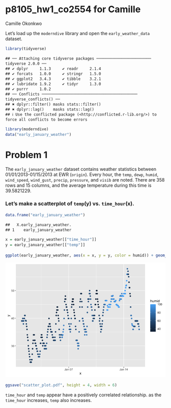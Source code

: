p8105_hw1_co2554 for Camille
================
Camille Okonkwo

Let’s load up the `moderndive` library and open the `early_weather_data`
dataset.

``` r
library(tidyverse)
```

    ## ── Attaching core tidyverse packages ──────────────────────── tidyverse 2.0.0 ──
    ## ✔ dplyr     1.1.3     ✔ readr     2.1.4
    ## ✔ forcats   1.0.0     ✔ stringr   1.5.0
    ## ✔ ggplot2   3.4.3     ✔ tibble    3.2.1
    ## ✔ lubridate 1.9.2     ✔ tidyr     1.3.0
    ## ✔ purrr     1.0.2     
    ## ── Conflicts ────────────────────────────────────────── tidyverse_conflicts() ──
    ## ✖ dplyr::filter() masks stats::filter()
    ## ✖ dplyr::lag()    masks stats::lag()
    ## ℹ Use the conflicted package (<http://conflicted.r-lib.org/>) to force all conflicts to become errors

``` r
library(moderndive)
data("early_january_weather")
```

# Problem 1

The `early_january_weather` dataset contains weather statistics between
01/01/2013-01/15/2013 at EWR (`origin`). Every hour, the `temp`, `dewp`,
`humid`, `wind_speed`, `wind_gust`, `precip`, `pressure`, and `visib`
are noted. There are 358 rows and 15 columns, and the average
temperature during this time is 39.5821229.

### Let’s make a scatterplot of `temp`(y) vs. `time_hour`(x).

``` r
data.frame("early_january_weather")
```

    ##   X.early_january_weather.
    ## 1    early_january_weather

``` r
x = early_january_weather[["time_hour"]]
y = early_january_weather[["temp"]]

ggplot(early_january_weather, aes(x = x, y = y, color = humid)) + geom_point()
```

![](p8105_hw1_co2554_files/figure-gfm/unnamed-chunk-2-1.png)<!-- -->

``` r
ggsave("scatter_plot.pdf", height = 4, width = 6)
```

`time_hour` and `temp` appear have a positively correlated relationship.
as the `time_hour` increases, `temp` also increases.
